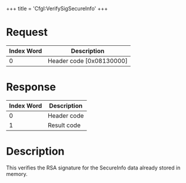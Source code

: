 +++
title = 'CfgI:VerifySigSecureInfo'
+++

# Request

| Index Word | Description                |
|------------|----------------------------|
| 0          | Header code \[0x08130000\] |

# Response

| Index Word | Description |
|------------|-------------|
| 0          | Header code |
| 1          | Result code |

# Description

This verifies the RSA signature for the SecureInfo data already stored
in memory.